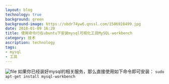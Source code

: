 ```yaml
---
layout: blog
technology: true
background: green
background-image: https://obdr74yw6.qnssl.com/1506928499.jpg
date: 2018-01-09 16:20
title: 使用命令行在ubuntu下安装mysql可视化工具MySQL-workbench
category: 技术
ascription: technology
tags:
- mysql
- 工具
---
```


![file](https://obdr74yw6.qnssl.com/image/ceKOdSwmg8PKGpo6eaXhCs02eeWVTrrPkLihQJBc.png)
如果你已经装好mysql的相关服务，那么直接使用如下命令即可安装：
`sudo apt-get install mysql-workbench`